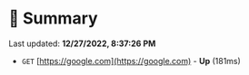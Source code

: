 # 📖 Summary
Last updated: **12/27/2022, 8:37:26 PM**

- `GET` [https://google.com](https://google.com) - **Up** (181ms)
